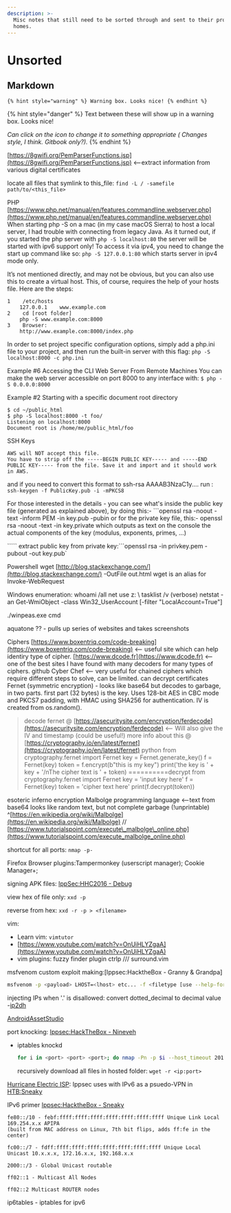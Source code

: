 ```yaml
---
description: >-
  Misc notes that still need to be sorted through and sent to their proper
  homes.
---
```


# Unsorted

## Markdown

```text
{% hint style="warning" %} Warning box. Looks nice! {% endhint %}
```

{% hint style="danger" %}
Text between these will show up in a warning box. Looks nice! 

_Can click on the icon to change it to something appropriate \( Changes style, I think. Gitbook only?\)._
{% endhint %}

[https://8gwifi.org/PemParserFunctions.jsp](https://8gwifi.org/PemParserFunctions.jsp) &lt;--extract information from various digital certificates

locate all files that symlink to this\_file: `find -L / -samefile path/to/<this_file>`

PHP [https://www.php.net/manual/en/features.commandline.webserver.php](https://www.php.net/manual/en/features.commandline.webserver.php) When starting php -S on a mac \(in my case macOS Sierra\) to host a local server, I had trouble with connecting from legacy Java. As it turned out, if you started the php server with `php -S localhost:80` the server will be started with ipv6 support only! To access it via ipv4, you need to change the start up command like so: `php -S 127.0.0.1:80` which starts server in ipv4 mode only.

It’s not mentioned directly, and may not be obvious, but you can also use this to create a virtual host. This, of course, requires the help of your hosts file. Here are the steps:

```text
1    /etc/hosts
    127.0.0.1    www.example.com
2    cd [root folder]
    php -S www.example.com:8000
3    Browser:
    http://www.example.com:8000/index.php
```

In order to set project specific configuration options, simply add a php.ini file to your project, and then run the built-in server with this flag: `php -S localhost:8000 -c php.ini`

Example \#6 Accessing the CLI Web Server From Remote Machines You can make the web server accessible on port 8000 to any interface with: `$ php -S 0.0.0.0:8000`

Example \#2 Starting with a specific document root directory

```text
$ cd ~/public_html
$ php -S localhost:8000 -t foo/
Listening on localhost:8000
Document root is /home/me/public_html/foo
```

SSH Keys

```text
AWS will NOT accept this file.
You have to strip off the -----BEGIN PUBLIC KEY----- and -----END PUBLIC KEY----- from the file. Save it and import and it should work in AWS.
```

and if you need to convert this format to ssh-rsa AAAAB3NzaC1y.... run : `ssh-keygen -f PublicKey.pub -i -mPKCS8`

For those interested in the details - you can see what's inside the public key file \(generated as explained above\), by doing this:- \`\`\`openssl rsa -noout -text -inform PEM -in key.pub -pubin or for the private key file, this:- openssl rsa -noout -text -in key.private which outputs as text on the console the actual components of the key \(modulus, exponents, primes, ...\)

````` extract public key from private key:```openssl rsa -in privkey.pem -pubout -out key.pub\`

Powershell wget [http://blog.stackexchange.com/](http://blog.stackexchange.com/) -OutFile out.html wget is an alias for Invoke-WebRequest

Windows enumeration: whoami /all net use z: \\ tasklist /v \(verbose\) netstat -an Get-WmiObject -class Win32\_UserAccount \[-filter "LocalAccount=True"\]

./winpeas.exe cmd

aquatone ?? - pulls up series of websites and takes screenshots

Ciphers [https://www.boxentriq.com/code-breaking](https://www.boxentriq.com/code-breaking) &lt;-- useful site which can help identiry type of cipher. [https://www.dcode.fr](https://www.dcode.fr) &lt;-- one of the best sites I have found with many decoders for many types of ciphers. github Cyber Chef &lt;-- very useful for chained ciphers which require different steps to solve, can be limited. can decrypt certificates Fernet \(symmetric encryption\) - looks like base64 but decodes to garbage, in two parts. first part \(32 bytes\) is the key. Uses 128-bit AES in CBC mode and PKCS7 padding, with HMAC using SHA256 for authentication. IV is created from os.random\(\).

> decode fernet @ [https://asecuritysite.com/encryption/ferdecode](https://asecuritysite.com/encryption/ferdecode) &lt;-- Will also give the IV and timestamp \(could be useful!\) more info about this @ [https://cryptography.io/en/latest/fernet](https://cryptography.io/en/latest/fernet) python from cryptography.fernet import Fernet key = Fernet.generate\_key\(\) f = Fernet\(key\) token = f.encrypt\(b"this is my key"\) print\('the key is ' + key + '/nThe cipher text is ' + token\) ==========decrypt from cryptography.fernet import Fernet key = 'input key here' f = Fernet\(key\) token = 'cipher text here' print\(f.decrypt\(token\)\)

esoteric inferno encryption Malbolge programming language &lt;--text from base64 looks like random text, but not complete garbage \(!unprintable\) ^[https://en.wikipedia.org/wiki/Malbolge](https://en.wikipedia.org/wiki/Malbolge) // [https://www.tutorialspoint.com/execute\_malbolge\_online.php](https://www.tutorialspoint.com/execute_malbolge_online.php)

shortcut for all ports: `nmap -p-`

Firefox Browser plugins:Tampermonkey \(userscript manager\); Cookie Manager+;

signing APK files: [IppSec:HHC2016 - Debug](https://www.youtube.com/watch?v=fcemTQaosOQ)

view hex of file only: `xxd -p`

reverse from hex: `xxd -r -p > <filename>`

vim:

* Learn vim: `vimtutor`
* [https://www.youtube.com/watch?v=OnUiHLYZgaA](https://www.youtube.com/watch?v=OnUiHLYZgaA)
* vim plugins: fuzzy finder plugin ctrlp /// surround.vim

msfvenom custom exploit making:\[Ippsec:HacktheBox - Granny & Grandpa\]

```bash
msfvenom -p <payload> LHOST=<lhost> etc... -f <filetype [use --help-formats first]>
```

injecting IPs when '.' is disallowed: convert dotted\_decimal to decimal value -[ip2dh](https://github.com/4ndr34z/MyScripts/blob/master/ip2dh.py)

[AndroidAssetStudio](https://romannurik.github.io/AndroidAssetStudio/index.html)

port knocking: [Ippsec:HackTheBox - Nineveh](https://www.youtube.com/watch?v=K9DKULxSBK4)

* iptables knockd

  ```bash
  for i in <port> <port> <port>; do nmap -Pn -p $i --host_timeout 201 --max_retries 0 <ip>; done
  ```

  recursively download all files in hosted folder: `wget -r <ip:port>`

[Hurricane Electric ISP](http://he.net/): Ippsec uses with IPv6 as a psuedo-VPN in [HTB:Sneaky](https://www.youtube.com/watch?v=1UGxjqTnuyo)

IPv6 primer [Ippsec:HacktheBox - Sneaky](https://www.youtube.com/watch?v=1UGxjqTnuyo)

```text
fe80::/10 - febf:ffff:ffff:ffff:ffff:ffff:ffff:ffff Unique Link Local 169.254.x.x APIPA 
(built from MAC address on Linux, 7th bit flips, adds ff:fe in the center)

fc00::/7 - fdff:ffff:ffff:ffff:ffff:ffff:ffff:ffff Unique Local Unicast 10.x.x.x, 172.16.x.x, 192.168.x.x 

2000::/3 - Global Unicast routable 

ff02::1 - Multicast All Nodes 

ff02::2 Multicast ROUTER nodes
```

ip6tables - iptables for ipv6

## 

